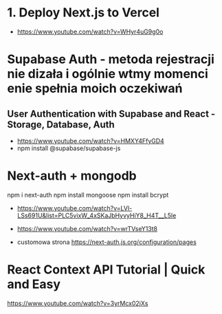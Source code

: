 # 1. Deploy Next.js to Vercel

- https://www.youtube.com/watch?v=WHyr4uG9g0o

# Supabase Auth - metoda rejestracji nie dizała i ogólnie wtmy momenci enie spełnia moich oczekiwań

## User Authentication with Supabase and React - Storage, Database, Auth

- https://www.youtube.com/watch?v=HMXY4FfyGD4
- npm install @supabase/supabase-js

# Next-auth + mongodb

npm i next-auth
npm install mongoose
npm install bcrypt

- https://www.youtube.com/watch?v=LVl-LSs691U&list=PLC5vixW_4xSKaJbHyvyHiY8_H4T__L5le
- https://www.youtube.com/watch?v=wrTVseY13t8

- customowa strona
  https://next-auth.js.org/configuration/pages

# React Context API Tutorial | Quick and Easy

https://www.youtube.com/watch?v=3yrMcx02jXs
